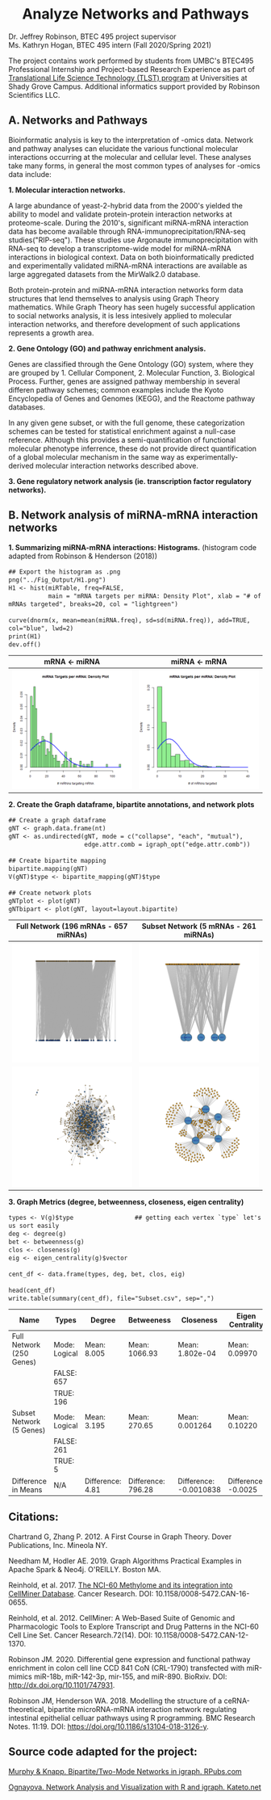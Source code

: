 <h1 align="center">
Analyze Networks and Pathways</h1>

Dr. Jeffrey Robinson, BTEC 495 project supervisor<br>
Ms. Kathryn Hogan, BTEC 495 intern (Fall 2020/Spring 2021)<br>

The project contains work performed by students from UMBC's BTEC495 Professional Internship and Project-based Research Experience as part of  [Translational Life Science Technology (TLST) program](http://shadygrove.umbc.edu/tlst.php) at Universities at Shady Grove Campus.  Additional informatics support provided by Robinson Scientifics LLC.

## A. Networks and Pathways

Bioinformatic analysis is key to the interpretation of -omics data.  Network and pathway analyses can elucidate the various functional molecular interactions occurring at the molecular and cellular level.  These analyses take many forms, in general the most common types of analyses for -omics data include:

<b>1. Molecular interaction networks.</b>  

A large abundance of yeast-2-hybrid data from the 2000's yielded the ability to model and validate protein-protein interaction networks at proteome-scale.  During the 2010's, significant miRNA-mRNA interaction data has become available through RNA-immunoprecipitation/RNA-seq studies("RIP-seq").  These studies use Argonaute immunoprecipitation with RNA-seq to develop a transcriptome-wide model for miRNA-mRNA interactions in biological context.  Data on both bioinformatically predicted and experimentally validated miRNA-mRNA interactions are available as large aggregated datasets from the MirWalk2.0 database.  

Both protein-protein and miRNA-mRNA interaction networks form data structures that lend themselves to analysis using Graph Theory mathematics.  While Graph Theory has seen hugely successful application to social networks analysis, it is less intesively applied to molecular interaction networks, and therefore development of such applications represents a growth area.

<b>2. Gene Ontology (GO) and pathway enrichment analysis.</b>
 
Genes are classified through the Gene Ontology (GO) system, where they are grouped by 1. Cellular Component, 2. Molecular Function, 3. Biological Process.  Further, genes are assigned pathway membership in several differen pathway schemes; common examples include the Kyoto Encyclopedia of Genes and Genomes (KEGG), and the Reactome pathway databases.  

In any given gene subset, or with the full genome, these categorization schemes can be tested for statistical enrichment against a null-case reference.  Although this provides a semi-quantification of functional molecular phenotype inferrence, these do not provide direct quantification of a global molecular mechanism in the same way as experimentally-derived molecular interaction networks described above.


<b>3. Gene regulatory network analysis (ie. transcription factor regulatory networks).</b>

## B. Network analysis of miRNA-mRNA interaction networks
 
<b>1. Summarizing miRNA-mRNA interactions: Histograms.</b>
(histogram code adapted from Robinson & Henderson (2018))

```
## Export the histogram as .png
png("../Fig_Output/H1.png")
H1 <- hist(miRTable, freq=FALSE, 
           main = "mRNA targets per miRNA: Density Plot", xlab = "# of mRNAs targeted", breaks=20, col = "lightgreen")

curve(dnorm(x, mean=mean(miRNA.freq), sd=sd(miRNA.freq)), add=TRUE, col="blue", lwd=2)
print(H1)
dev.off()
```
| mRNA <- miRNA        | miRNA <- mRNA           | 
| ------------- |:-------------:| 
| ![](Fig_Output/H1.png)      | ![](Fig_Output/H2.png) | 

<b>2. Create the Graph dataframe, bipartite annotations, and network plots </b>

```
## Create a graph dataframe
gNT <- graph.data.frame(nt)
gNT <- as.undirected(gNT, mode = c("collapse", "each", "mutual"),
                     edge.attr.comb = igraph_opt("edge.attr.comb"))

## Create bipartite mapping
bipartite.mapping(gNT)
V(gNT)$type <- bipartite_mapping(gNT)$type

## Create network plots
gNTplot <- plot(gNT)
gNTbipart <- plot(gNT, layout=layout.bipartite)

```

| Full Network (196 mRNAs - 657 miRNAs)       | Subset Network (5 mRNAs - 261 miRNAs)          | 
| ------------- |:-------------:| 
| ![](Fig_Output/gFULLbipart.png)      | ![](Fig_Output/gNTbipart.png) | 
| ![](Fig_Output/gFULLplot.png)      | ![](Fig_Output/gNTplot.png) | 


<b>3. Graph Metrics (degree, betweenness, closeness, eigen centrality) </b>

```
types <- V(g)$type                 ## getting each vertex `type` let's us sort easily
deg <- degree(g)
bet <- betweenness(g)
clos <- closeness(g)
eig <- eigen_centrality(g)$vector

cent_df <- data.frame(types, deg, bet, clos, eig)

head(cent_df)
write.table(summary(cent_df), file="Subset.csv", sep=",")

```

| Name | Types | Degree | Betweeness | Closeness | Eigen Centrality |
| ------------------------ | ----- | ------ | ---------- | --------- | ---------------- |
|  Full Network (250 Genes) | Mode: Logical | Mean: 8.005 | Mean: 1066.93 | Mean: 1.802e-04 | Mean: 0.09970 |
|   | FALSE: 657 |
|   | TRUE: 196 |
|  Subset Network (5 Genes) | Mode: Logical | Mean: 3.195 | Mean: 270.65 | Mean: 0.001264 | Mean: 0.10220 |
|   | FALSE: 261 |
|   | TRUE: 5 |
| Difference in Means | N/A  | Difference: 4.81 | Difference: 796.28 | Difference: -0.0010838 | Difference: -0.0025 |
   

##

<h2 align="left">
Citations:
</h2>
Chartrand G, Zhang P. 2012. A First Course in Graph Theory. Dover Publications, Inc. Mineola NY.




Needham M, Hodler AE. 2019. Graph Algorithms Practical Examples in Apache Spark & Neo4j. O'REILLY. Boston MA.

Reinhold, et al. 2017. [The NCI-60 Methylome and its integration into CellMiner Database](https://cancerres.aacrjournals.org/content/77/3/601). Cancer Research. DOI: 10.1158/0008-5472.CAN-16-0655.

Reinhold, et al. 2012. CellMiner: A Web-Based Suite of Genomic and Pharmacologic Tools to Explore Transcript and Drug Patterns in the NCI-60 Cell Line Set. Cancer Research.72(14). DOI: 10.1158/0008-5472.CAN-12-1370. 

Robinson JM. 2020. Differential gene expression and functional pathway enrichment in colon cell line CCD 841 CoN (CRL-1790) transfected with miR-mimics miR-18b, miR-142-3p, mir-155, and miR-890.  BioRxiv. DOI: http://dx.doi.org/10.1101/747931.

Robinson JM, Henderson WA. 2018. Modelling the structure of a ceRNA-theoretical, bipartite microRNA-mRNA interaction network regulating intestinal epithelial celluar pathways using R programming.  BMC Research Notes. 11:19. DOI: https://doi.org/10.1186/s13104-018-3126-y.

<h2 align="left">
Source code adapted for the project:
</h2>  

[Murphy & Knapp. Bipartite/Two-Mode Networks in igraph. RPubs.com](https://rpubs.com/pjmurphy/317838)

[Ognayova. Network Analysis and Visualization with R and igraph. Kateto.net](https://kateto.net/netscix2016.html)
